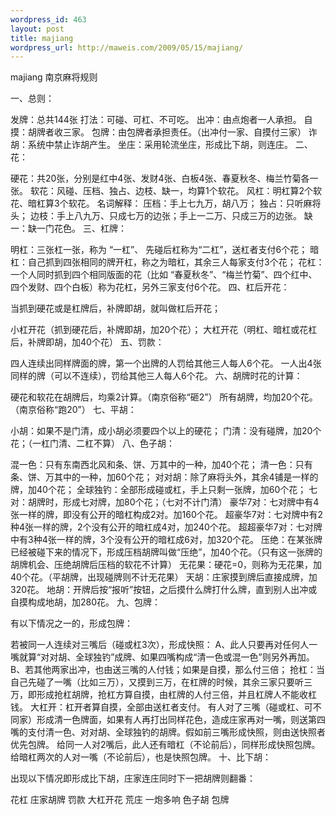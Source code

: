 ```yaml
--- 
wordpress_id: 463
layout: post
title: majiang
wordpress_url: http://maweis.com/2009/05/15/majiang/
---
```

majiang
南京麻将规则




一、总则： 

发牌：总共144张 
打法：可碰、可杠、不可吃。 
出冲：由点炮者一人承担。 
自摸：胡牌者收三家。 
包牌：由包牌者承担责任。（出冲付一家、自摸付三家） 
诈胡：系统中禁止诈胡产生。 
坐庄：采用轮流坐庄，形成比下胡，则连庄。 
二、花： 

硬花：共20张，分别是红中4张、发财4张、白板4张、春夏秋冬、梅兰竹菊各一张。 
软花：风碰、压档、独占、边枝、缺一，均算1个软花。 
风杠：明杠算2个软花、暗杠算3个软花。 
名词解释：
压档：手上七九万，胡八万；
独占：只听麻将头；
边枝：手上八九万、只成七万的边张；手上一二万、只成三万的边张。
缺一：缺一门花色。 
三、杠牌： 

明杠：三张杠一张，称为 “一杠”、 先碰后杠称为“二杠”，送杠者支付6个花； 
暗杠：自己抓到四张相同的牌开杠，称之为暗杠，其余三人每家支付3个花； 
花杠：一个人同时抓到四个相同版面的花（比如 “春夏秋冬”、“梅兰竹菊”、四个红中、四个发财、四个白板）称为花杠，另外三家支付6个花。 
四、杠后开花： 


当抓到硬花或是杠牌后，补牌即胡，就叫做杠后开花； 

小杠开花（抓到硬花后，补牌即胡，加20个花）； 
大杠开花（明杠、暗杠或花杠后，补牌即胡，加40个花） 
五、罚款： 

四人连续出同样牌面的牌，第一个出牌的人罚给其他三人每人6个花。 
一人出4张同样的牌（可以不连续），罚给其他三人每人6个花。 
六、胡牌时花的计算： 

硬花和软花在胡牌后，均乘2计算。（南京俗称“砸2”） 
所有胡牌，均加20个花。（南京俗称“跑20”） 
七、平胡： 

小胡：如果不是门清，成小胡必须要四个以上的硬花； 
门清：没有碰牌，加20个花；（一杠门清、二杠不算） 
八、色子胡： 

混一色：只有东南西北风和条、饼、万其中的一种，加40个花； 
清一色：只有条、饼、万其中的一种，加60个花； 
对对胡：除了麻将头外，其余4铺是一样的牌，加40个花； 
全球独钓：全部形成碰或杠，手上只剩一张牌，加60个花； 
七对：胡牌时，形成七对牌，加80个花；（七对不计门清） 
豪华7对：七对牌中有4张一样的牌，即没有公开的暗杠构成2对。加160个花。 
超豪华7对：七对牌中有2种4张一样的牌，2个没有公开的暗杠成4对，加240个花。 
超超豪华7对：七对牌中有3种4张一样的牌，3个没有公开的暗杠成6对，加320个花。 
压绝：在某张牌已经被碰下来的情况下，形成压档胡牌叫做“压绝”，加40个花。（只有这一张牌的胡牌机会、压绝胡牌后压档的软花不计算） 
无花果：硬花=0，则称为无花果，加40个花。（平胡牌，出现碰牌则不计无花果） 
天胡：庄家摸到牌后直接成牌，加320花。 
地胡：开牌后按“报听”按钮，之后摸什么牌打什么牌，直到别人出冲或自摸构成地胡，加280花。 
九、包牌： 

有以下情况之一的，形成包牌： 

若被同一人连续对三嘴后（碰或杠3次），形成快照：
A、此人只要再对任何人一嘴就算“对对胡、全球独钓”成牌、如果四嘴构成“清一色或混一色”则另外再加。
B、若其他两家出冲，也由送三嘴的人付钱；如果是自摸，那么付三倍； 
抢杠：当自己先碰了一嘴（比如三万），又摸到三万，在杠牌的时候，其余三家只要听三万，即形成抢杠胡牌，抢杠方算自摸，由杠牌的人付三倍，并且杠牌人不能收杠钱。 
大杠开：杠开者算自摸，全部由送杠者支付。 
有人对了三嘴（碰或杠、可不同家）形成清一色牌面，如果有人再打出同样花色，造成庄家再对一嘴，则送第四嘴的支付清一色、对对胡、全球独钓的胡牌。假如前三嘴形成快照，则由送快照者优先包牌。 
给同一人对2嘴后，此人还有暗杠（不论前后），同样形成快照包牌。 
给暗杠两次的人对一嘴（不论前后），也是快照包牌。 
十、比下胡： 

出现以下情况即形成比下胡，庄家连庄同时下一把胡牌则翻番： 

花杠 
庄家胡牌 
罚款 
大杠开花 
荒庄 
一炮多响 
色子胡 
包牌 
